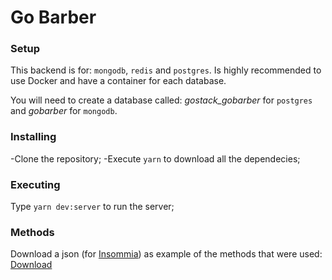 # Go Barber

### Setup
This backend is for: `mongodb`, `redis` and `postgres`.
Is highly recommended to use Docker and have a container for each database.

You will need to create a database called: *gostack_gobarber* for `postgres` and *gobarber* for `mongodb`. 

### Installing
-Clone the repository;
-Execute `yarn` to download all the dependecies;

### Executing
Type `yarn dev:server` to run the server;


### Methods

Download a json (for [Insommia](https://insomnia.rest/)) as example of the methods that were used: [Download](
https://github.com/andreserudo/primeira_aplicacaoNode/blob/master/apiGoBarber_Example.json)
